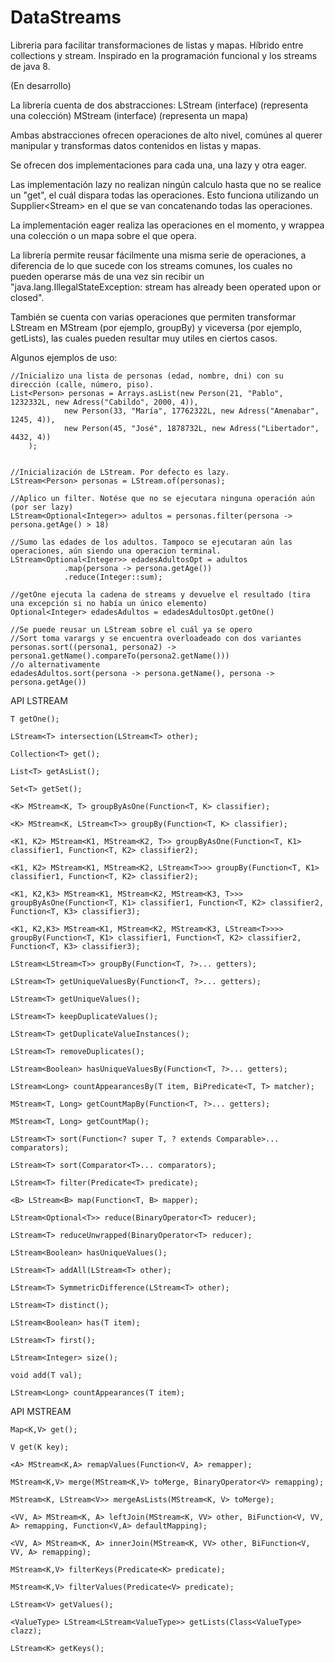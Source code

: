 # DataStreams
Libreria para facilitar transformaciones de listas y mapas. 
Híbrido entre collections y stream. Inspirado en la programación funcional y los streams de java 8.


(En desarrollo)

La librería cuenta de dos abstracciones:
LStream (interface) (representa una colección)
MStream (interface) (representa un mapa)

Ambas abstracciones ofrecen operaciones de alto nivel, comúnes al querer manipular y transformas datos contenidos en listas y mapas.

Se ofrecen dos implementaciones para cada una, una lazy y otra eager.

Las implementación lazy no realizan ningún calculo hasta que no se realice un "get", el cuál dispara todas las operaciones. Esto funciona utilizando un Supplier<Stream<T>> en el que se van concatenando todas las operaciones. 

La implementación eager realiza las operaciones en el momento, y wrappea una colección o un mapa sobre el que opera.

La librería permite reusar fácilmente una misma serie de operaciones, a diferencia de lo que sucede con los streams comunes, los cuales no pueden operarse más de una vez sin recibir un "java.lang.IllegalStateException: stream has already been operated upon or closed". 

También se cuenta con varias operaciones que permiten transformar LStream en MStream (por ejemplo, groupBy) y viceversa (por ejemplo, getLists), las cuales pueden resultar muy utiles en ciertos casos.


Algunos ejemplos de uso:
	
	//Inicializo una lista de personas (edad, nombre, dni) con su dirección (calle, número, piso). 
	List<Person> personas = Arrays.asList(new Person(21, "Pablo", 1232332L, new Adress("Cabildo", 2000, 4)),
				new Person(33, "María", 17762322L, new Adress("Amenabar", 1245, 4)),
				new Person(45, "José", 1878732L, new Adress("Libertador", 4432, 4))
		);


	//Inicialización de LStream. Por defecto es lazy.
	LStream<Person> personas = LStream.of(personas);

	//Aplico un filter. Notése que no se ejecutara ninguna operación aún (por ser lazy)
	LStream<Optional<Integer>> adultos = personas.filter(persona -> persona.getAge() > 18)
		
	//Sumo las edades de los adultos. Tampoco se ejecutaran aún las operaciones, aún siendo una operacion terminal.
	LStream<Optional<Integer>> edadesAdultosOpt = adultos
				.map(persona -> persona.getAge())
				.reduce(Integer::sum);
				
	//getOne ejecuta la cadena de streams y devuelve el resultado (tira una excepción si no había un único elemento)
	Optional<Integer> edadesAdultos = edadesAdultosOpt.getOne()
	
	//Se puede reusar un LStream sobre el cuál ya se opero
	//Sort toma varargs y se encuentra overloadeado con dos variantes
	personas.sort((persona1, persona2) -> persona1.getName().compareTo(persona2.getName()))
	//o alternativamente
	edadesAdultos.sort(persona -> persona.getName(), persona -> persona.getAge())
	
  
 
API LSTREAM

	T getOne();

	LStream<T> intersection(LStream<T> other);

	Collection<T> get();

	List<T> getAsList();

	Set<T> getSet();

	<K> MStream<K, T> groupByAsOne(Function<T, K> classifier);

	<K> MStream<K, LStream<T>> groupBy(Function<T, K> classifier);

	<K1, K2> MStream<K1, MStream<K2, T>> groupByAsOne(Function<T, K1> classifier1, Function<T, K2> classifier2);

	<K1, K2> MStream<K1, MStream<K2, LStream<T>>> groupBy(Function<T, K1> classifier1, Function<T, K2> classifier2);

	<K1, K2,K3> MStream<K1, MStream<K2, MStream<K3, T>>> groupByAsOne(Function<T, K1> classifier1, Function<T, K2> classifier2, Function<T, K3> classifier3);

	<K1, K2,K3> MStream<K1, MStream<K2, MStream<K3, LStream<T>>>> groupBy(Function<T, K1> classifier1, Function<T, K2> classifier2, Function<T, K3> classifier3);

	LStream<LStream<T>> groupBy(Function<T, ?>... getters);

	LStream<T> getUniqueValuesBy(Function<T, ?>... getters);

	LStream<T> getUniqueValues();

	LStream<T> keepDuplicateValues();

	LStream<T> getDuplicateValueInstances();

	LStream<T> removeDuplicates();

	LStream<Boolean> hasUniqueValuesBy(Function<T, ?>... getters);

	LStream<Long> countAppearancesBy(T item, BiPredicate<T, T> matcher);

	MStream<T, Long> getCountMapBy(Function<T, ?>... getters);

	MStream<T, Long> getCountMap();

	LStream<T> sort(Function<? super T, ? extends Comparable>... comparators);

	LStream<T> sort(Comparator<T>... comparators);

	LStream<T> filter(Predicate<T> predicate);

	<B> LStream<B> map(Function<T, B> mapper);

	LStream<Optional<T>> reduce(BinaryOperator<T> reducer);

	LStream<T> reduceUnwrapped(BinaryOperator<T> reducer);

	LStream<Boolean> hasUniqueValues();

	LStream<T> addAll(LStream<T> other);

	LStream<T> SymmetricDifference(LStream<T> other);

	LStream<T> distinct();

	LStream<Boolean> has(T item);

	LStream<T> first();

	LStream<Integer> size();

	void add(T val);

	LStream<Long> countAppearances(T item);
  

 
API MSTREAM

	Map<K,V> get();

	V get(K key);

	<A> MStream<K,A> remapValues(Function<V, A> remapper);

	MStream<K,V> merge(MStream<K,V> toMerge, BinaryOperator<V> remapping);

	MStream<K, LStream<V>> mergeAsLists(MStream<K, V> toMerge);

	<VV, A> MStream<K, A> leftJoin(MStream<K, VV> other, BiFunction<V, VV, A> remapping, Function<V,A> defaultMapping);

	<VV, A> MStream<K, A> innerJoin(MStream<K, VV> other, BiFunction<V, VV, A> remapping);

	MStream<K,V> filterKeys(Predicate<K> predicate);

	MStream<K,V> filterValues(Predicate<V> predicate);

	LStream<V> getValues();

	<ValueType> LStream<LStream<ValueType>> getLists(Class<ValueType> clazz);

	LStream<K> getKeys();





